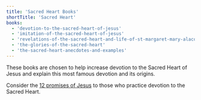 ```yaml
---
title: 'Sacred Heart Books'
shortTitle: 'Sacred Heart'
books:
  - 'devotion-to-the-sacred-heart-of-jesus'
  - 'imitation-of-the-sacred-heart-of-jesus'
  - 'revelations-of-the-sacred-heart-and-life-of-st-margaret-mary-alacoque'
  - 'the-glories-of-the-sacred-heart'
  - 'the-sacred-heart-anecdotes-and-examples'
---
```


These books are chosen to help increase devotion to the Sacred Heart of Jesus and explain this most famous devotion and its origins.

Consider the [12 promises of Jesus](/book-snippets/2021-06-25-twelve-promises-of-the-sacred-heart.html) to those who practice devotion to the Sacred Heart.
